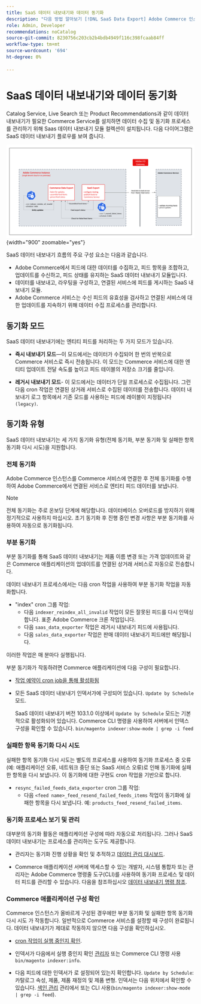 ```yaml
---
title: SaaS 데이터 내보내기와 데이터 동기화
description: "다음 방법 알아보기 [!DNL SaaS Data Export] Adobe Commerce 인스턴스와 연결된 SaaS 서비스 간에 데이터를 수집하고 동기화합니다."
role: Admin, Developer
recommendations: noCatalog
source-git-commit: 8230756c203cb2b4bdb4949f116c398fcaab84ff
workflow-type: tm+mt
source-wordcount: '694'
ht-degree: 0%

---
```


# SaaS 데이터 내보내기와 데이터 동기화

Catalog Service, Live Search 또는 Product Recommendations과 같이 데이터 내보내기가 필요한 Commerce Service를 설치하면 데이터 수집 및 동기화 프로세스를 관리하기 위해 Saas 데이터 내보내기 모듈 컬렉션이 설치됩니다. 다음 다이어그램은 SaaS 데이터 내보내기 플로우를 보여 줍니다.

![Adobe Commerce을 위한 SaaS 데이터 내보내기 수집 및 동기화 흐름](assets/data-export-flow.png){width="900" zoomable="yes"}

SaaS 데이터 내보내기 흐름의 주요 구성 요소는 다음과 같습니다.

- Adobe Commerce에서 피드에 대한 데이터를 수집하고, 피드 항목을 조합하고, 업데이트를 수신하고, 피드 상태를 유지하는 SaaS 데이터 내보내기 모듈입니다.
- 데이터를 내보내고, 라우팅을 구성하고, 연결된 서비스에 피드를 게시하는 SaaS 내보내기 모듈.
- Adobe Commerce 서비스는 수신 피드의 유효성을 검사하고 연결된 서비스에 대한 업데이트를 지속하기 위해 데이터 수집 프로세스를 관리합니다.

## 동기화 모드

SaaS 데이터 내보내기에는 엔티티 피드를 처리하는 두 가지 모드가 있습니다.

- **즉시 내보내기 모드**—이 모드에서는 데이터가 수집되어 한 번의 반복으로 Commerce 서비스로 즉시 전송됩니다. 이 모드는 Commerce 서비스에 대한 엔티티 업데이트 전달 속도를 높이고 피드 테이블의 저장소 크기를 줄입니다.

- **레거시 내보내기 모드**- 이 모드에서는 데이터가 단일 프로세스로 수집됩니다. 그런 다음 cron 작업은 연결된 상거래 서비스로 수집된 데이터를 전송합니다. 데이터 내보내기 로그 항목에서 기존 모드를 사용하는 피드에 레이블이 지정됩니다 `(legacy)`.

## 동기화 유형

SaaS 데이터 내보내기는 세 가지 동기화 유형(전체 동기화, 부분 동기화 및 실패한 항목 동기화 다시 시도)을 지원합니다.

### 전체 동기화

Adobe Commerce 인스턴스를 Commerce 서비스에 연결한 후 전체 동기화를 수행하여 Adobe Commerce에서 연결된 서비스로 엔티티 피드 데이터를 보냅니다.

>[!NOTE]
>
>전체 동기화는 주로 온보딩 단계에 해당합니다. 데이터베이스 오버로드를 방지하기 위해 정기적으로 사용하지 마십시오. 초기 동기화 후 진행 중인 변경 사항은 부분 동기화를 사용하여 자동으로 동기화됩니다.

### 부분 동기화

부분 동기화를 통해 SaaS 데이터 내보내기는 제품 이름 변경 또는 가격 업데이트와 같은 Commerce 애플리케이션의 업데이트를 연결된 상거래 서비스로 자동으로 전송합니다.

데이터 내보내기 프로세스에서는 다음 cron 작업을 사용하여 부분 동기화 작업을 자동화합니다.

- &quot;index&quot; cron 그룹 작업:
   - 다음 `indexer_reindex_all_invalid` 작업이 모든 잘못된 피드를 다시 인덱싱합니다. 표준 Adobe Commerce 크론 작업입니다.
   - 다음 `saas_data_exporter` 작업은 레거시 내보내기 피드에 사용됩니다.
   - 다음 `sales_data_exporter` 작업은 판매 데이터 내보내기 피드에만 해당됩니다.

이러한 작업은 매 분마다 실행됩니다.

부분 동기화가 작동하려면 Commerce 애플리케이션에 다음 구성이 필요합니다.

- [작업 예약이 cron job을 통해 활성화됨](https://experienceleague.adobe.com/docs/commerce-operations/installation-guide/next-steps/configuration.html)

- 모든 SaaS 데이터 내보내기 인덱서가에 구성되어 있습니다. `Update by Schedule` 모드.

  SaaS 데이터 내보내기 버전 103.1.0 이상에서 `Update by Schedule` 모드는 기본적으로 활성화되어 있습니다. Commerce CLI 명령을 사용하여 서버에서 인덱스 구성을 확인할 수 있습니다. `bin/magento indexer:show-mode | grep -i feed`

### 실패한 항목 동기화 다시 시도

실패한 항목 동기화 다시 시도는 별도의 프로세스를 사용하여 동기화 프로세스 중 오류(예: 애플리케이션 오류, 네트워크 중단 또는 SaaS 서비스 오류)로 인해 동기화에 실패한 항목을 다시 보냅니다. 이 동기화에 대한 구현도 cron 작업을 기반으로 합니다.

- `resync_failed_feeds_data_exporter` cron 그룹 작업:
   - 다음 `<feed name>_feed_resend_failed_feeds_items` 작업이 동기화에 실패한 항목을 다시 보냅니다. 예: `products_feed_resend_failed_items`.

### 동기화 프로세스 보기 및 관리

대부분의 동기화 활동은 애플리케이션 구성에 따라 자동으로 처리됩니다. 그러나 SaaS 데이터 내보내기는 프로세스를 관리하는 도구도 제공합니다.

- 관리자는 동기화 진행 상황을 확인 및 추적하고 [데이터 관리 대시보드](https://experienceleague.adobe.com/en/docs/commerce-admin/systems/data-transfer/data-dashboard).

- Commerce 애플리케이션 서버에 액세스할 수 있는 개발자, 시스템 통합자 또는 관리자는 Adobe Commerce 명령줄 도구(CLI)를 사용하여 동기화 프로세스 및 데이터 피드를 관리할 수 있습니다. 다음을 참조하십시오 [데이터 내보내기 명령 참조](data-export-cli-commands.md).

### Commerce 애플리케이션 구성 확인

Commerce 인스턴스가 올바르게 구성된 경우에만 부분 동기화 및 실패한 항목 동기화 다시 시도 가 작동합니다. 일반적으로 Commerce 서비스를 설정할 때 구성이 완료됩니다. 데이터 내보내기가 제대로 작동하지 않으면 다음 구성을 확인하십시오.

- [cron 작업이 실행 중인지 확인](https://experienceleague.adobe.com/en/docs/commerce-knowledge-base/kb/troubleshooting/miscellaneous/cron-readiness-check-issues).

- 인덱서가 다음에서 실행 중인지 확인 [관리자](https://experienceleague.adobe.com/en/docs/commerce-admin/systems/tools/index-management) 또는 Commerce CLI 명령 사용 `bin/magento indexer:info`.

- 다음 피드에 대한 인덱서가 로 설정되어 있는지 확인합니다. `Update by Schedule`: 카탈로그 속성, 제품, 제품 재정의 및 제품 변형. 인덱서는 다음 위치에서 확인할 수 있습니다. [색인 관리](https://experienceleague.adobe.com/en/docs/commerce-admin/systems/tools/index-management) 관리에서 또는 CLI 사용(`bin/magento indexer:show-mode | grep -i feed`).

